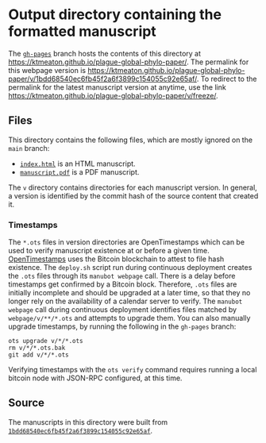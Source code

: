 # Output directory containing the formatted manuscript

The [`gh-pages`](https://github.com/ktmeaton/plague-global-phylo-paper/tree/gh-pages) branch hosts the contents of this directory at <https://ktmeaton.github.io/plague-global-phylo-paper/>.
The permalink for this webpage version is <https://ktmeaton.github.io/plague-global-phylo-paper/v/1bdd68540ec6fb45f2a6f3899c154055c92e65af/>.
To redirect to the permalink for the latest manuscript version at anytime, use the link <https://ktmeaton.github.io/plague-global-phylo-paper/v/freeze/>.

## Files

This directory contains the following files, which are mostly ignored on the `main` branch:

+ [`index.html`](index.html) is an HTML manuscript.
+ [`manuscript.pdf`](manuscript.pdf) is a PDF manuscript.

The `v` directory contains directories for each manuscript version.
In general, a version is identified by the commit hash of the source content that created it.

### Timestamps

The `*.ots` files in version directories are OpenTimestamps which can be used to verify manuscript existence at or before a given time.
[OpenTimestamps](https://opentimestamps.org/) uses the Bitcoin blockchain to attest to file hash existence.
The `deploy.sh` script run during continuous deployment creates the `.ots` files through its `manubot webpage` call.
There is a delay before timestamps get confirmed by a Bitcoin block.
Therefore, `.ots` files are initially incomplete and should be upgraded at a later time, so that they no longer rely on the availability of a calendar server to verify.
The `manubot webpage` call during continuous deployment identifies files matched by `webpage/v/**/*.ots` and attempts to upgrade them.
You can also manually upgrade timestamps, by running the following in the `gh-pages` branch:

```shell
ots upgrade v/*/*.ots
rm v/*/*.ots.bak
git add v/*/*.ots
```

Verifying timestamps with the `ots verify` command requires running a local bitcoin node with JSON-RPC configured, at this time.

## Source

The manuscripts in this directory were built from
[`1bdd68540ec6fb45f2a6f3899c154055c92e65af`](https://github.com/ktmeaton/plague-global-phylo-paper/commit/1bdd68540ec6fb45f2a6f3899c154055c92e65af).
